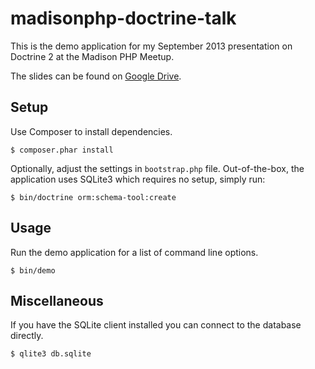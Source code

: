 madisonphp-doctrine-talk
========================

This is the demo application for my September 2013 presentation on Doctrine 2 at the
Madison PHP Meetup.

The slides can be found on [Google Drive](https://docs.google.com/presentation/d/1636DyKpuoKd9v4i5s3ER2gOB9U8Ytb_hUaGMz3xRFh4/edit?usp=sharing).

Setup
-----

Use Composer to install dependencies.

    $ composer.phar install

Optionally, adjust the settings in `bootstrap.php` file. Out-of-the-box, the application
uses SQLite3 which requires no setup, simply run:

    $ bin/doctrine orm:schema-tool:create

Usage
-----

Run the demo application for a list of command line options.

    $ bin/demo


Miscellaneous
-------------

If you have the SQLite client installed you can connect to the database directly.

    $ qlite3 db.sqlite


